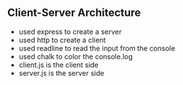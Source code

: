 ## Client-Server Architecture

- used express to create a server
- used http to create a client
- used readline to read the input from the console
- used chalk to color the console.log
- client.js is the client side
- server.js is the server side

